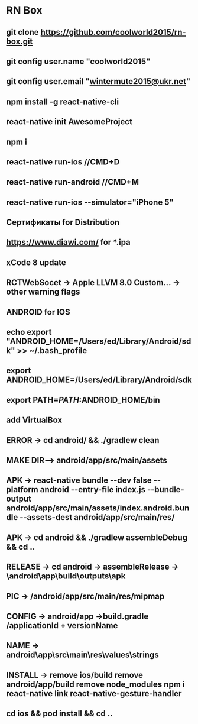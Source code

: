 # RN Box
git clone https://github.com/coolworld2015/rn-box.git
-------------------------------------------------------------------------------------------------
git config user.name "coolworld2015"
-------------------------------------------------------------------------------------------------
git config user.email "wintermute2015@ukr.net"
-------------------------------------------------------------------------------------------------
npm install -g react-native-cli
-------------------------------------------------------------------------------------------------
react-native init AwesomeProject
-------------------------------------------------------------------------------------------------
npm i
-------------------------------------------------------------------------------------------------
react-native run-ios //CMD+D
-------------------------------------------------------------------------------------------------
react-native run-android //CMD+M
-------------------------------------------------------------------------------------------------
react-native run-ios --simulator="iPhone 5"
-------------------------------------------------------------------------------------------------
Сертификаты for Distribution
-------------------------------------------------------------------------------------------------
https://www.diawi.com/ for *.ipa
-------------------------------------------------------------------------------------------------
xCode 8 update
-------------------------------------------------------------------------------------------------
RCTWebSocet -> Apple LLVM 8.0 Custom... -> other warning flags
-------------------------------------------------------------------------------------------------
ANDROID for IOS
-------------------------------------------------------------------------------------------------
echo export "ANDROID_HOME=/Users/ed/Library/Android/sdk" >> ~/.bash_profile
-------------------------------------------------------------------------------------------------
export ANDROID_HOME=/Users/ed/Library/Android/sdk
-------------------------------------------------------------------------------------------------
export PATH=$PATH:$ANDROID_HOME/bin
-------------------------------------------------------------------------------------------------
add VirtualBox
-------------------------------------------------------------------------------------------------
ERROR -> cd android/ && ./gradlew clean
-------------------------------------------------------------------------------------------------
MAKE DIR--> android/app/src/main/assets
-------------------------------------------------------------------------------------------------
APK -> react-native bundle --dev false --platform android --entry-file index.js --bundle-output android/app/src/main/assets/index.android.bundle --assets-dest android/app/src/main/res/ 
-------------------------------------------------------------------------------------------------
APK -> cd android && ./gradlew assembleDebug && cd ..
-------------------------------------------------------------------------------------------------
RELEASE -> cd android -> assembleRelease -> \android\app\build\outputs\apk
-------------------------------------------------------------------------------------------------
PIC -> /android/app/src/main/res/mipmap
-------------------------------------------------------------------------------------------------
CONFIG -> android/app ->build.gradle /applicationId + versionName
-------------------------------------------------------------------------------------------------
NAME -> android\app\src\main\res\values\strings
-------------------------------------------------------------------------------------------------
INSTALL ->
remove ios/build
remove android/app/build
remove node_modules
npm i
react-native link react-native-gesture-handler
-------------------------------------------------------------------------------------------------
cd ios && pod install && cd ..
-------------------------------------------------------------------------------------------------
